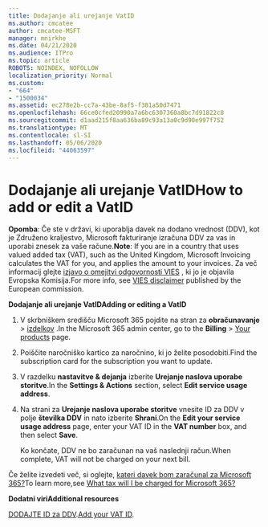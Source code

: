 ```yaml
---
title: Dodajanje ali urejanje VatID
ms.author: cmcatee
author: cmcatee-MSFT
manager: mnirkhe
ms.date: 04/21/2020
ms.audience: ITPro
ms.topic: article
ROBOTS: NOINDEX, NOFOLLOW
localization_priority: Normal
ms.custom:
- "664"
- "1500034"
ms.assetid: ec278e2b-cc7a-43be-8af5-f381a50d7471
ms.openlocfilehash: 66ce0cfed20990a7a6bc6307360a8bc7d91822c8
ms.sourcegitcommit: d1aad215f8aa636ba89c93a13a0c9d90e997f752
ms.translationtype: MT
ms.contentlocale: sl-SI
ms.lasthandoff: 05/06/2020
ms.locfileid: "44063597"
---
```

# <a name="how-to-add-or-edit-a-vatid"></a><span data-ttu-id="bdd4d-102">Dodajanje ali urejanje VatID</span><span class="sxs-lookup"><span data-stu-id="bdd4d-102">How to add or edit a VatID</span></span>

<span data-ttu-id="bdd4d-103">**Opomba**: Če ste v državi, ki uporablja davek na dodano vrednost (DDV), kot je Združeno kraljestvo, Microsoft fakturiranje izračuna DDV za vas in uporabi znesek za vaše račune.</span><span class="sxs-lookup"><span data-stu-id="bdd4d-103">**Note**: If you are in a country that uses valued added tax (VAT), such as the United Kingdom, Microsoft Invoicing calculates the VAT for you, and applies the amount to your invoices.</span></span> <span data-ttu-id="bdd4d-104">Za več informacij glejte [izjavo o omejitvi odgovornosti VIES](https://go.microsoft.com/fwlink/p/?LinkID=841741) , ki jo je objavila Evropska Komisija.</span><span class="sxs-lookup"><span data-stu-id="bdd4d-104">For more info, see [VIES disclaimer](https://go.microsoft.com/fwlink/p/?LinkID=841741) published by the European commission.</span></span>

<span data-ttu-id="bdd4d-105">**Dodajanje ali urejanje VatID**</span><span class="sxs-lookup"><span data-stu-id="bdd4d-105">**Adding or editing a VatID**</span></span>

1. <span data-ttu-id="bdd4d-106">V skrbniškem središču Microsoft 365 pojdite na stran za **obračunavanje** \> [izdelkov](https://go.microsoft.com/fwlink/p/?linkid=842054) .</span><span class="sxs-lookup"><span data-stu-id="bdd4d-106">In the Microsoft 365 admin center, go to the **Billing** \> [Your products](https://go.microsoft.com/fwlink/p/?linkid=842054) page.</span></span>

2. <span data-ttu-id="bdd4d-107">Poiščite naročniško kartico za naročnino, ki jo želite posodobiti.</span><span class="sxs-lookup"><span data-stu-id="bdd4d-107">Find the subscription card for the subscription you want to update.</span></span>

3. <span data-ttu-id="bdd4d-108">V razdelku **nastavitve & dejanja** izberite **Urejanje naslova uporabe storitve**.</span><span class="sxs-lookup"><span data-stu-id="bdd4d-108">In the **Settings & Actions** section, select **Edit service usage address**.</span></span>

4. <span data-ttu-id="bdd4d-109">Na strani za **Urejanje naslova uporabe storitve** vnesite ID za DDV v polje **številka DDV** in nato izberite **Shrani**.</span><span class="sxs-lookup"><span data-stu-id="bdd4d-109">On the **Edit your service usage address** page, enter your VAT ID in the **VAT number** box, and then select **Save**.</span></span>

    <span data-ttu-id="bdd4d-110">Ko končate, DDV ne bo zaračunan na vaš naslednji račun.</span><span class="sxs-lookup"><span data-stu-id="bdd4d-110">When complete, VAT will not be charged on your next bill.</span></span>

<span data-ttu-id="bdd4d-111">Če želite izvedeti več, si oglejte, [kateri davek bom zaračunal za Microsoft 365?](https://docs.microsoft.com/office365/admin/subscriptions-and-billing/what-tax-will-i-be-charged)</span><span class="sxs-lookup"><span data-stu-id="bdd4d-111">To learn more,see [What tax will I be charged for Microsoft 365?](https://docs.microsoft.com/office365/admin/subscriptions-and-billing/what-tax-will-i-be-charged)</span></span>

<span data-ttu-id="bdd4d-112">**Dodatni viri**</span><span class="sxs-lookup"><span data-stu-id="bdd4d-112">**Additional resources**</span></span>

<span data-ttu-id="bdd4d-113">[DODAJTE ID za DDV](https://docs.microsoft.com/office365/admin/subscriptions-and-billing/what-tax-will-i-be-charged?view=o365-worldwide#add-your-vat-id-eu-countries-only).</span><span class="sxs-lookup"><span data-stu-id="bdd4d-113">[Add your VAT ID](https://docs.microsoft.com/office365/admin/subscriptions-and-billing/what-tax-will-i-be-charged?view=o365-worldwide#add-your-vat-id-eu-countries-only).</span></span>